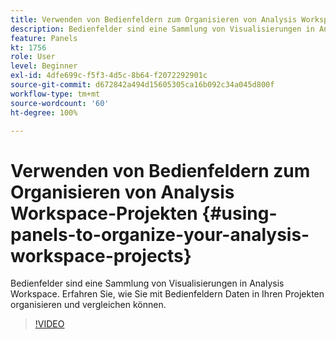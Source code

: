 ```yaml
---
title: Verwenden von Bedienfeldern zum Organisieren von Analysis Workspace-Projekten
description: Bedienfelder sind eine Sammlung von Visualisierungen in Analysis Workspace. Erfahren Sie, wie Sie mit Bedienfeldern Daten in Ihren Projekten organisieren und vergleichen können.
feature: Panels
kt: 1756
role: User
level: Beginner
exl-id: 4dfe699c-f5f3-4d5c-8b64-f2072292901c
source-git-commit: d672842a494d15605305ca16b092c34a045d800f
workflow-type: tm+mt
source-wordcount: '60'
ht-degree: 100%

---
```


# Verwenden von Bedienfeldern zum Organisieren von Analysis Workspace-Projekten {#using-panels-to-organize-your-analysis-workspace-projects}

Bedienfelder sind eine Sammlung von Visualisierungen in Analysis Workspace. Erfahren Sie, wie Sie mit Bedienfeldern Daten in Ihren Projekten organisieren und vergleichen können.

>[!VIDEO](https://video.tv.adobe.com/v/23388/?quality=12&learn=on)
